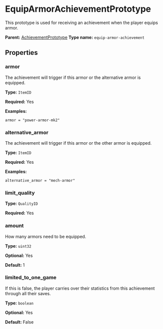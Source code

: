 # EquipArmorAchievementPrototype

This prototype is used for receiving an achievement when the player equips armor.

**Parent:** [AchievementPrototype](AchievementPrototype.md)
**Type name:** `equip-armor-achievement`

## Properties

### armor

The achievement will trigger if this armor or the alternative armor is equipped.

**Type:** `ItemID`

**Required:** Yes

**Examples:**

```
armor = "power-armor-mk2"
```

### alternative_armor

The achievement will trigger if this armor or the other armor is equipped.

**Type:** `ItemID`

**Required:** Yes

**Examples:**

```
alternative_armor = "mech-armor"
```

### limit_quality

**Type:** `QualityID`

**Required:** Yes

### amount

How many armors need to be equipped.

**Type:** `uint32`

**Optional:** Yes

**Default:** 1

### limited_to_one_game

If this is false, the player carries over their statistics from this achievement through all their saves.

**Type:** `boolean`

**Optional:** Yes

**Default:** False

